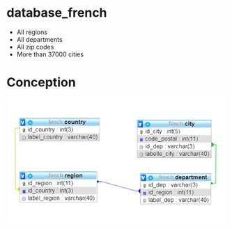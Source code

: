 # database_french

- All regions
- All departments
- All zip codes
- More than 37000 cities

# Conception
![conception](conception.png)
